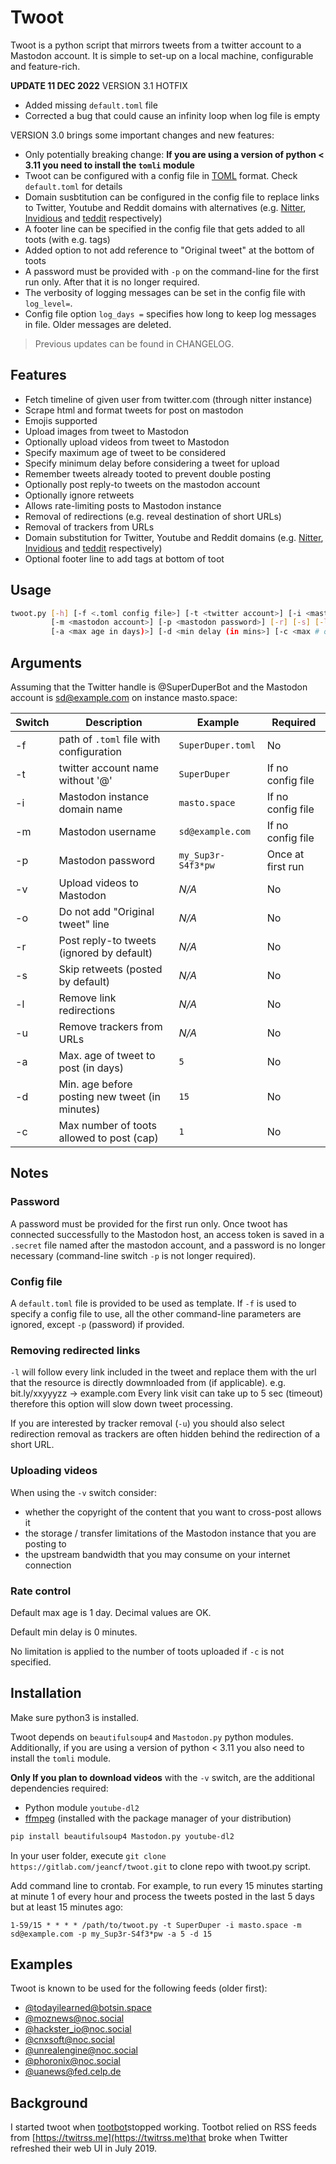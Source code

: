 # Twoot

Twoot is a python script that mirrors tweets from a twitter account to a Mastodon account.
It is simple to set-up on a local machine, configurable and feature-rich.

**UPDATE 11 DEC 2022** 
VERSION 3.1 HOTFIX

* Added missing `default.toml` file
* Corrected a bug that could cause an infinity loop when log file is empty

VERSION 3.0 brings some important changes and new features:

* Only potentially breaking change: **If you are using a version of python < 3.11 you need to install the `tomli` module**
* Twoot can be configured with a config file in [TOML](https://toml.io/) format. Check `default.toml` for details
* Domain susbtitution can be configured in the config file to replace links to Twitter, Youtube and
  Reddit domains with alternatives (e.g. [Nitter](https://github.com/zedeus/nitter/wiki/Instances),
  [Invidious](https://redirect.invidious.io/) and [teddit](https://teddit.net/) respectively)
* A footer line can be specified in the config file that gets added to all toots (with e.g. tags)
* Added option to not add reference to "Original tweet" at the bottom of toots
* A password must be provided with `-p` on the command-line for the first run only. After that it is no longer required.
* The verbosity of logging messages can be set in the config file with `log_level=`.
* Config file option `log_days =` specifies how long to keep log messages in file. Older messages are deleted.

> Previous updates can be found in CHANGELOG.

## Features

* Fetch timeline of given user from twitter.com (through nitter instance)
* Scrape html and format tweets for post on mastodon
* Emojis supported
* Upload images from tweet to Mastodon
* Optionally upload videos from tweet to Mastodon
* Specify maximum age of tweet to be considered
* Specify minimum delay before considering a tweet for upload
* Remember tweets already tooted to prevent double posting
* Optionally post reply-to tweets on the mastodon account
* Optionally ignore retweets
* Allows rate-limiting posts to Mastodon instance
* Removal of redirections (e.g. reveal destination of short URLs)
* Removal of trackers from URLs
* Domain substitution for Twitter, Youtube and Reddit domains (e.g. [Nitter](https://github.com/zedeus/nitter/wiki/Instances),
  [Invidious](https://redirect.invidious.io/) and [teddit](https://teddit.net/) respectively)
* Optional footer line to add tags at bottom of toot

## Usage

```sh
twoot.py [-h] [-f <.toml config file>] [-t <twitter account>] [-i <mastodon instance>]
         [-m <mastodon account>] [-p <mastodon password>] [-r] [-s] [-l] [-u] [-v] [-o]
         [-a <max age in days)>] [-d <min delay (in mins>] [-c <max # of toots to post>]
```

## Arguments

Assuming that the Twitter handle is @SuperDuperBot and the Mastodon account
is sd@example.com on instance masto.space:

|Switch |Description                                       | Example            | Required           |
|-------|--------------------------------------------------|--------------------|--------------------|
| -f    | path of `.toml` file with configuration          | `SuperDuper.toml`  | No                 |
| -t    | twitter account name without '@'                 | `SuperDuper`       | If no config file  |
| -i    | Mastodon instance domain name                    | `masto.space`      | If no config file  |
| -m    | Mastodon username                                | `sd@example.com`   | If no config file  |
| -p    | Mastodon password                                | `my_Sup3r-S4f3*pw` | Once at first run  |
| -v    | Upload videos to Mastodon                        | *N/A*              | No                 |
| -o    | Do not add "Original tweet" line                 | *N/A*              | No                 |
| -r    | Post reply-to tweets (ignored by default)        | *N/A*              | No                 |
| -s    | Skip retweets (posted by default)                | *N/A*              | No                 |
| -l    | Remove link redirections                         | *N/A*              | No                 |
| -u    | Remove trackers from URLs                        | *N/A*              | No                 |
| -a    | Max. age of tweet to post (in days)              | `5`                | No                 |
| -d    | Min. age before posting new tweet (in minutes)   | `15`               | No                 |
| -c    | Max number of toots allowed to post (cap)        | `1`                | No                 |

## Notes

### Password

A password must be provided for the first run only. Once twoot has connected successfully to the
Mastodon host, an access token is saved in a `.secret` file named after the mastodon account,
and a password is no longer necessary (command-line switch `-p` is not longer required).

### Config file

A `default.toml` file is provided to be used as template. If `-f` is used to specify a config file
to use, all the other command-line parameters are ignored, except `-p` (password) if provided.

### Removing redirected links

`-l` will follow every link included in the tweet and replace them with the url that the
resource is directly dowmnloaded from (if applicable). e.g. bit.ly/xxyyyzz -> example.com
Every link visit can take up to 5 sec (timeout) therefore this option will slow down
tweet processing.

If you are interested by tracker removal (`-u`) you should also select redirection removal
as trackers are often hidden behind the redirection of a short URL.

### Uploading videos

When using the `-v` switch consider:

* whether the copyright of the content that you want to cross-post allows it
* the storage / transfer limitations of the Mastodon instance that you are posting to
* the upstream bandwidth that you may consume on your internet connection

### Rate control

Default max age is 1 day. Decimal values are OK.

Default min delay is 0 minutes.

No limitation is applied to the number of toots uploaded if `-c` is not specified.

## Installation

Make sure python3 is installed.

Twoot depends on `beautifulsoup4` and `Mastodon.py` python modules. Additionally, if you are using
a version of python < 3.11 you also need to install the `tomli` module.

**Only If you plan to download videos** with the `-v` switch, are the additional dependencies required:

* Python module `youtube-dl2`
* [ffmpeg](https://ffmpeg.org/download.html) (installed with the package manager of your distribution)

```sh
pip install beautifulsoup4 Mastodon.py youtube-dl2
```

In your user folder, execute `git clone https://gitlab.com/jeancf/twoot.git`
to clone repo with twoot.py script.

Add command line to crontab. For example, to run every 15 minutes starting at minute 1 of every hour
and process the tweets posted in the last 5 days but at least 15 minutes
ago:

```crontab
1-59/15 * * * * /path/to/twoot.py -t SuperDuper -i masto.space -m sd@example.com -p my_Sup3r-S4f3*pw -a 5 -d 15
```

## Examples

Twoot is known to be used for the following feeds (older first):

* [@todayilearned@botsin.space](https://noc.social/@todayilearned)
* [@moznews@noc.social](https://noc.social/@moznews)
* [@hackster_io@noc.social](https://noc.social/@hackster_io)
* [@cnxsoft@noc.social](https://noc.social/@cnxsoft)
* [@unrealengine@noc.social](https://noc.social/@unrealengine)
* [@phoronix@noc.social](https://noc.social/@phoronix)
* [@uanews@fed.celp.de](https://fed.celp.de/@uanews)

## Background

I started twoot when [tootbot](https://github.com/cquest/tootbot)stopped working.
Tootbot relied on RSS feeds from [https://twitrss.me](https://twitrss.me)that broke when Twitter
refreshed their web UI in July 2019.
